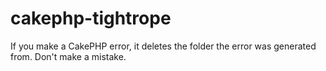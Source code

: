 # cakephp-tightrope
If you make a CakePHP error, it deletes the folder the error was generated from. Don't make a mistake.
